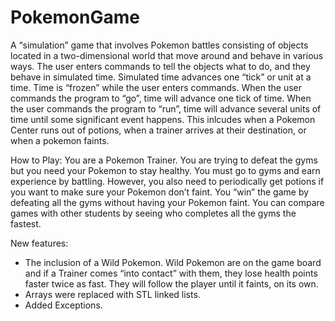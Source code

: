# PokemonGame

A “simulation” game that involves Pokemon 
battles consisting of objects located in a two-dimensional world that move around and behave in
various ways. The user enters commands to tell the objects what to do, and they behave in
simulated time. Simulated time advances one “tick” or unit at a time. Time is “frozen” while the
user enters commands. When the user commands the program to “go”, time will advance one
tick of time. When the user commands the program to “run”, time will advance several units of
time until some significant event happens. This inlcudes when a Pokemon Center runs out of potions,
when a trainer arrives at their destination, or when a pokemon faints. 

How to Play:
You are a Pokemon Trainer. You are trying to defeat the gyms but you need your Pokemon to
stay healthy. You must go to gyms and earn experience by battling. However, you also need to
periodically get potions if you want to make sure your Pokemon don’t faint. You “win” the game
by defeating all the gyms without having your Pokemon faint. You can compare games with
other students by seeing who completes all the gyms the fastest.

New features:
* The inclusion of a Wild Pokemon. Wild Pokemon are
on the game board and if a Trainer comes “into contact” with them, they lose
health points faster twice as fast. They will follow the player until it faints, on its own. 
* Arrays were replaced with STL linked lists. 
* Added Exceptions.
